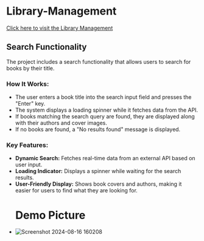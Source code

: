 # Library-Management
[Click here to visit the Library Management](https://ullask18.github.io/Library-Management/)
## Search Functionality

The project includes a search functionality that allows users to search for books by their title.

### How It Works:

- The user enters a book title into the search input field and presses the "Enter" key.
- The system displays a loading spinner while it fetches data from the API.
- If books matching the search query are found, they are displayed along with their authors and cover images.
- If no books are found, a "No results found" message is displayed.

### Key Features:

- **Dynamic Search:** Fetches real-time data from an external API based on user input.
- **Loading Indicator:** Displays a spinner while waiting for the search results.
- **User-Friendly Display:** Shows book covers and authors, making it easier for users to find what they are looking for.
  # Demo Picture
- ![Screenshot 2024-08-16 160208](https://github.com/user-attachments/assets/9c99920b-b567-4cdc-8e42-cb66f1d87933)

 
